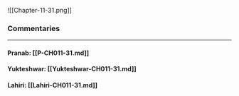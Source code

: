 ![[Chapter-11-31.png]]

### Commentaries

---

#### Pranab: [[P-CH011-31.md]]

#### Yukteshwar: [[Yukteshwar-CH011-31.md]]

#### Lahiri: [[Lahiri-CH011-31.md]]
